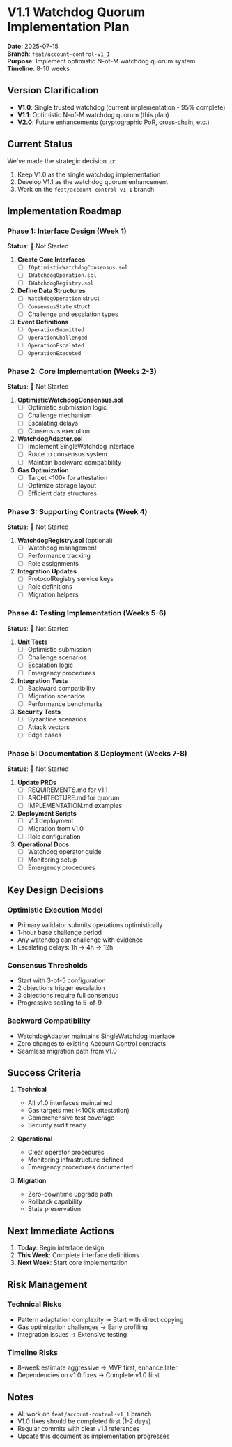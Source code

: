 # V1.1 Watchdog Quorum Implementation Plan

**Date**: 2025-07-15  
**Branch**: `feat/account-control-v1_1`  
**Purpose**: Implement optimistic N-of-M watchdog quorum system  
**Timeline**: 8-10 weeks

## Version Clarification

- **V1.0**: Single trusted watchdog (current implementation - 95% complete)
- **V1.1**: Optimistic N-of-M watchdog quorum (this plan)
- **V2.0**: Future enhancements (cryptographic PoR, cross-chain, etc.)

## Current Status

We've made the strategic decision to:
1. Keep V1.0 as the single watchdog implementation
2. Develop V1.1 as the watchdog quorum enhancement
3. Work on the `feat/account-control-v1_1` branch

## Implementation Roadmap

### Phase 1: Interface Design (Week 1)
**Status**: 🔴 Not Started

1. **Create Core Interfaces**
   - [ ] `IOptimisticWatchdogConsensus.sol`
   - [ ] `IWatchdogOperation.sol`
   - [ ] `IWatchdogRegistry.sol`

2. **Define Data Structures**
   - [ ] `WatchdogOperation` struct
   - [ ] `ConsensusState` struct
   - [ ] Challenge and escalation types

3. **Event Definitions**
   - [ ] `OperationSubmitted`
   - [ ] `OperationChallenged`
   - [ ] `OperationEscalated`
   - [ ] `OperationExecuted`

### Phase 2: Core Implementation (Weeks 2-3)
**Status**: 🔴 Not Started

1. **OptimisticWatchdogConsensus.sol**
   - [ ] Optimistic submission logic
   - [ ] Challenge mechanism
   - [ ] Escalating delays
   - [ ] Consensus execution

2. **WatchdogAdapter.sol**
   - [ ] Implement SingleWatchdog interface
   - [ ] Route to consensus system
   - [ ] Maintain backward compatibility

3. **Gas Optimization**
   - [ ] Target <100k for attestation
   - [ ] Optimize storage layout
   - [ ] Efficient data structures

### Phase 3: Supporting Contracts (Week 4)
**Status**: 🔴 Not Started

1. **WatchdogRegistry.sol** (optional)
   - [ ] Watchdog management
   - [ ] Performance tracking
   - [ ] Role assignments

2. **Integration Updates**
   - [ ] ProtocolRegistry service keys
   - [ ] Role definitions
   - [ ] Migration helpers

### Phase 4: Testing Implementation (Weeks 5-6)
**Status**: 🔴 Not Started

1. **Unit Tests**
   - [ ] Optimistic submission
   - [ ] Challenge scenarios
   - [ ] Escalation logic
   - [ ] Emergency procedures

2. **Integration Tests**
   - [ ] Backward compatibility
   - [ ] Migration scenarios
   - [ ] Performance benchmarks

3. **Security Tests**
   - [ ] Byzantine scenarios
   - [ ] Attack vectors
   - [ ] Edge cases

### Phase 5: Documentation & Deployment (Weeks 7-8)
**Status**: 🔴 Not Started

1. **Update PRDs**
   - [ ] REQUIREMENTS.md for v1.1
   - [ ] ARCHITECTURE.md for quorum
   - [ ] IMPLEMENTATION.md examples

2. **Deployment Scripts**
   - [ ] v1.1 deployment
   - [ ] Migration from v1.0
   - [ ] Role configuration

3. **Operational Docs**
   - [ ] Watchdog operator guide
   - [ ] Monitoring setup
   - [ ] Emergency procedures

## Key Design Decisions

### Optimistic Execution Model
- Primary validator submits operations optimistically
- 1-hour base challenge period
- Any watchdog can challenge with evidence
- Escalating delays: 1h → 4h → 12h

### Consensus Thresholds
- Start with 3-of-5 configuration
- 2 objections trigger escalation
- 3 objections require full consensus
- Progressive scaling to 5-of-9

### Backward Compatibility
- WatchdogAdapter maintains SingleWatchdog interface
- Zero changes to existing Account Control contracts
- Seamless migration path from v1.0

## Success Criteria

1. **Technical**
   - All v1.0 interfaces maintained
   - Gas targets met (<100k attestation)
   - Comprehensive test coverage
   - Security audit ready

2. **Operational**
   - Clear operator procedures
   - Monitoring infrastructure defined
   - Emergency procedures documented

3. **Migration**
   - Zero-downtime upgrade path
   - Rollback capability
   - State preservation

## Next Immediate Actions

1. **Today**: Begin interface design
2. **This Week**: Complete interface definitions
3. **Next Week**: Start core implementation

## Risk Management

### Technical Risks
- Pattern adaptation complexity → Start with direct copying
- Gas optimization challenges → Early profiling
- Integration issues → Extensive testing

### Timeline Risks
- 8-week estimate aggressive → MVP first, enhance later
- Dependencies on v1.0 fixes → Complete v1.0 first

## Notes

- All work on `feat/account-control-v1_1` branch
- V1.0 fixes should be completed first (1-2 days)
- Regular commits with clear v1.1 references
- Update this document as implementation progresses